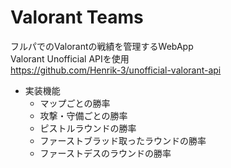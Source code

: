 # Valorant Teams
フルパでのValorantの戦績を管理するWebApp  
Valorant Unofficial APIを使用  
https://github.com/Henrik-3/unofficial-valorant-api

- 実装機能
    - マップごとの勝率
    - 攻撃・守備ごとの勝率
    - ピストルラウンドの勝率
    - ファーストブラッド取ったラウンドの勝率
    - ファーストデスのラウンドの勝率